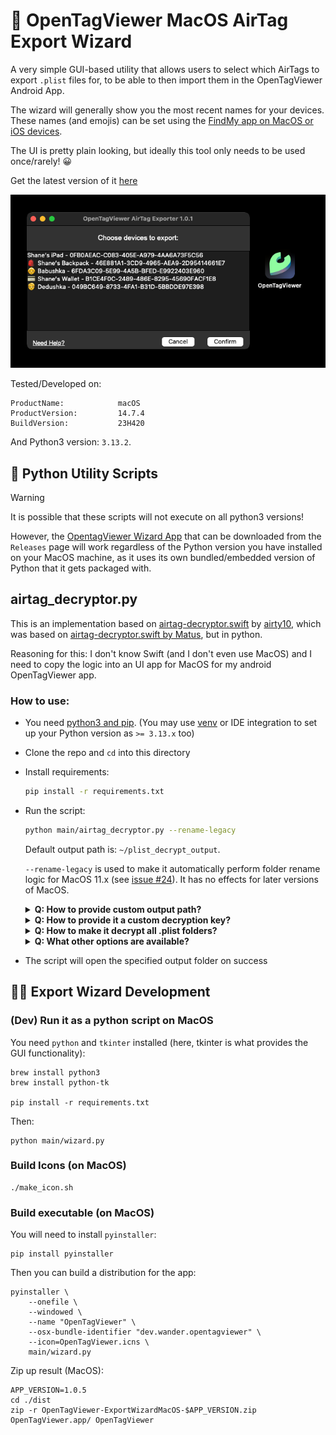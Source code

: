 # 🧙 OpenTagViewer MacOS AirTag Export Wizard

A very simple GUI-based utility that allows users to select which AirTags to export `.plist` files for,
to be able to then import them in the OpenTagViewer Android App.

The wizard will generally show you the most recent names for your devices.
These names (and emojis) can be set using the [FindMy app on MacOS or iOS devices](https://support.apple.com/en-gb/guide/iphone/iphf666e9559/ios#aria-iphe5212d100).

The UI is pretty plain looking, but ideally this tool only needs to be used once/rarely! 😀

Get the latest version of it [here](https://github.com/parawanderer/OpenTagViewer/releases?q=macos-exporter&expanded=true)

![Preview of the OpenTagViewer Airtag Export Wizard runnig on MacOS 14](./assets/app_preview.png)



Tested/Developed on:
```
ProductName:            macOS
ProductVersion:         14.7.4
BuildVersion:           23H420
```

And Python3 version: `3.13.2`.



## 🔧 Python Utility Scripts

> [!WARNING]
> It is possible that these scripts will not execute on all python3 versions!
>
> However, the [OpentagViewer Wizard App](https://github.com/parawanderer/OpenTagViewer/releases?q=macos-exporter&expanded=true) that can be downloaded from the `Releases` page will work regardless of the Python version you have installed on your MacOS machine, as it uses its own bundled/embedded version of Python that it gets packaged with.


## airtag_decryptor.py

This is an implementation based on [airtag-decryptor.swift](https://gist.github.com/airy10/5205dc851fbd0715fcd7a5cdde25e7c8)
by [airty10](https://gist.github.com/airy10), which was based on [airtag-decryptor.swift by Matus](https://gist.github.com/YeapGuy/f473de53c2a4e8978bc63217359ca1e4),
but in python.

Reasoning for this: I don't know Swift (and I don't even use MacOS) and I need to copy the logic into an UI app for MacOS for my android OpenTagViewer app.

### How to use:

- You need [python3 and pip](https://packaging.python.org/en/latest/tutorials/installing-packages/). (You may use [venv](https://docs.python.org/3/library/venv.html) or IDE integration to set up your Python version as `>= 3.13.x` too)
- Clone the repo and `cd` into this directory
- Install requirements:
    ```bash
    pip install -r requirements.txt
    ```
- Run the script:
    ```bash
    python main/airtag_decryptor.py --rename-legacy
    ```
    Default output path is: `~/plist_decrypt_output`.

    `--rename-legacy` is used to make it automatically perform folder rename logic for MacOS 11.x (see [issue #24](https://github.com/parawanderer/OpenTagViewer/issues/24)). It has no effects for later versions of MacOS.

    <details>
    <summary><b>Q: How to provide custom output path?</b></summary>
    <br>

    If you'd like to provide an alternative output path, use optional argument `--path`
     ```bash
    python main/airtag_decryptor.py --rename-legacy --path='/your/alternative/path'
    ```
    </details>

    <details>
    <summary><b>Q: How to provide it a custom decryption key?</b></summary>
    <br>

    If you used some custom method to get the `BeaconStore` keystore key (e.g. on MacOS 15 using [this approach](https://github.com/pajowu/beaconstorekey-extractor)), you can provide it directly as a **[Base64-encoded](https://www.base64encode.org/) string** string using the optional `--key` argument


     ```bash
    python main/airtag_decryptor.py --rename-legacy --key='SGVsbG8gV29ybGQ='
    ```
    </details>

    <details>
    <summary><b>Q: How to make it decrypt all .plist folders?</b></summary>
    <br>

    If you'd like to decrypt all `.plist` files and not just the ones in `OwnedBeacons` and `BeaconNamingRecord`, you can use the `--all` flag
     ```bash
    python main/airtag_decryptor.py --rename-legacy --all
    ```
    </details>

    <details>
    <summary><b>Q: What other options are available?</b></summary>
    <br>

    For more help and options, run the script with `--help`:
    ```bash
    python main/airtag_decryptor.py --help
    ```
    </details>


- The script will open the specified output folder on success



## 🧑‍💻 Export Wizard Development

### (Dev) Run it as a python script on MacOS

You need `python` and `tkinter` installed (here, tkinter is what provides the GUI functionality):
```shell
brew install python3
brew install python-tk

pip install -r requirements.txt
```

Then:
```shell
python main/wizard.py
```

### Build Icons (on MacOS)

```shell
./make_icon.sh
```


### Build executable (on MacOS)

You will need to install `pyinstaller`:

```shell
pip install pyinstaller
```

Then you can build a distribution for the app:

```shell
pyinstaller \
    --onefile \
    --windowed \
    --name "OpenTagViewer" \
    --osx-bundle-identifier "dev.wander.opentagviewer" \
    --icon=OpenTagViewer.icns \
    main/wizard.py
```

Zip up result (MacOS):
```shell
APP_VERSION=1.0.5
cd ./dist
zip -r OpenTagViewer-ExportWizardMacOS-$APP_VERSION.zip OpenTagViewer.app/ OpenTagViewer
```